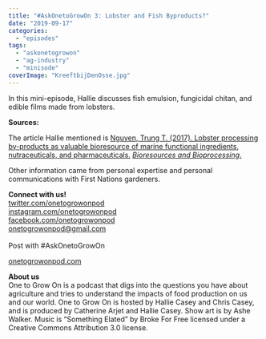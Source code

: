 ```yaml
---
title: "#AskOnetoGrowOn 3: Lobster and Fish Byproducts?"
date: "2019-09-17"
categories: 
  - "episodes"
tags: 
  - "askonetogrowon"
  - "ag-industry"
  - "minisode"
coverImage: "KreeftbijDenOsse.jpg"
---
```


In this mini-episode, Hallie discusses fish emulsion, fungicidal chitan, and edible films made from lobsters.

**Sources:**

The article Hallie mentioned is [Nguyen, Trung T. (2017). Lobster processing by-products as valuable bioresource of marine functional ingredients, nutraceuticals, and pharmaceuticals.](https://link.springer.com/article/10.1186/s40643-017-0157-5) _[Bioresources and Bioprocessing](https://link.springer.com/article/10.1186/s40643-017-0157-5)_[.](https://link.springer.com/article/10.1186/s40643-017-0157-5)

Other information came from personal expertise and personal communications with First Nations gardeners.

**Connect with us!**  
[twitter.com/onetogrowonpod](https://twitter.com/onetogrowonpod)  
[instagram.com/onetogrowonpod  
](https://instagram.com/onetogrowonpod)[facebook.com/onetogrowonpod  
](https://facebook.com/onetogrowonpod)[onetogrowonpod@gmail.com  
](mailto:onetogrowonpod@gmail.com)  
Post with #AskOnetoGrowOn

[onetogrowonpod.com](http://onetogrowonpod.com/)

**About us**  
One to Grow On is a podcast that digs into the questions you have about agriculture and tries to understand the impacts of food production on us and our world. One to Grow On is hosted by Hallie Casey and Chris Casey, and is produced by Catherine Arjet and Hallie Casey. Show art is by Ashe Walker. Music is “Something Elated” by Broke For Free licensed under a Creative Commons Attribution 3.0 license.
